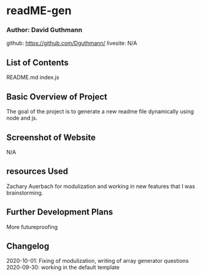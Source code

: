 # readME-gen

### Author: David Guthmann

github: https://github.com/Dguthmann/
livesite: N/A  

## List of Contents

README.md
index.js


## Basic Overview of Project

The goal of the project is to generate a new readme file dynamically using node and js.

## Screenshot of Website

N/A

## resources Used

Zachary Auerbach for modulization and working in new features that I was brainstorming.

## Further Development Plans

More futureproofing

## Changelog

2020-10-01: Fixing of modulization, writing of array generator questions
2020-09-30: working in the default template

